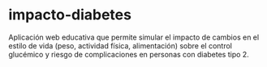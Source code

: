 # impacto-diabetes
Aplicación web educativa que permite simular el impacto de cambios en el estilo de vida (peso, actividad física, alimentación) sobre el control glucémico y riesgo de complicaciones en personas con diabetes tipo 2.
